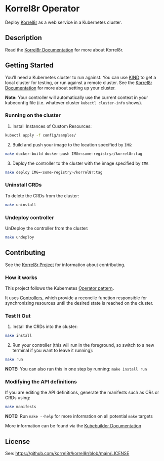 # Korrel8r Operator

Deploy [Korrel8r](https://github.com/korrel8r/korrel8r) as a web service in a Kubernetes cluster.

## Description

Read the [Korrel8r Documentation](https://korrel8r.github.io/korrel8r/) for more about Korrel8r.

## Getting Started

You’ll need a Kubernetes cluster to run against. You can use [KIND](https://sigs.k8s.io/kind) to get a local cluster for testing, or run against a remote cluster.
See the [Korrel8r Documentation](https://korrel8r.github.io/korrel8r/) for more about setting up your cluster.

**Note:** Your controller will automatically use the current context in your kubeconfig file (i.e. whatever cluster `kubectl cluster-info` shows).


### Running on the cluster

1. Install Instances of Custom Resources:

```sh
kubectl apply -f config/samples/
```

2. Build and push your image to the location specified by `IMG`:

```sh
make docker-build docker-push IMG=<some-registry>/korrel8r:tag
```

3. Deploy the controller to the cluster with the image specified by `IMG`:

```sh
make deploy IMG=<some-registry>/korrel8r:tag
```

### Uninstall CRDs
To delete the CRDs from the cluster:

```sh
make uninstall
```

### Undeploy controller
UnDeploy the controller from the cluster:

```sh
make undeploy
```

## Contributing

See the [Korrel8r Project](https://github.com/korrel8r/korrel8r) for information about contributing.

### How it works

This project follows the Kubernetes [Operator pattern](https://kubernetes.io/docs/concepts/extend-kubernetes/operator/).

It uses [Controllers](https://kubernetes.io/docs/concepts/architecture/controller/),
which provide a reconcile function responsible for synchronizing resources until the desired state is reached on the cluster.

### Test It Out

1. Install the CRDs into the cluster:

```sh
make install
```

2. Run your controller (this will run in the foreground, so switch to a new terminal if you want to leave it running):

```sh
make run
```

**NOTE:** You can also run this in one step by running: `make install run`

### Modifying the API definitions

If you are editing the API definitions, generate the manifests such as CRs or CRDs using:

```sh
make manifests
```

**NOTE:** Run `make --help` for more information on all potential `make` targets

More information can be found via the [Kubebuilder Documentation](https://book.kubebuilder.io/introduction.html)

## License

See: https://github.com/korrel8r/korrel8r/blob/main/LICENSE
